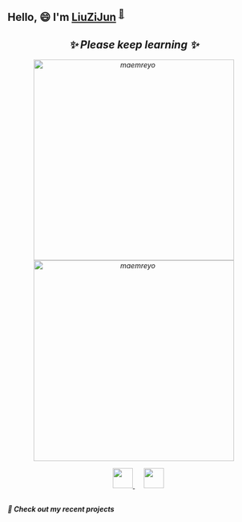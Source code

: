 ## Hello, 😄 I'm <a href="https://github.com/paopaoshuaige" target="_blank">LiuZiJun</a> <sup><a href="https://blog.csdn.net/qq_45400861?spm=1000.2115.3001.5343" />🌱</a></sup>

<h2 align="center"><em>✨ Please keep learning<em> ✨</h2>

<p align="center">
		<img src="https://github-readme-stats-git-masterrstaa-rickstaa.vercel.app/api?username=paopaoshuaige&theme=dracula&show_icons=true" alt="maemreyo" width="400" />
	  <img src="http://github-readme-streak-stats.herokuapp.com?user=paopaoshuaige&theme=dracula&hide_border=false" alt="maemreyo" width="400" />
</p>

<p align="center">
  &emsp;
  <a href="https://space.bilibili.com/16819409?spm_id_from=333.1007.0.0" target="_blank" alt="Bilibili" title="Bilibili">
    <img src="https://user-images.githubusercontent.com/29084184/129467562-a754907c-c128-40d0-80ad-86e89bdda3d6.png" width="40px"/>
  </a>
  &emsp;
  <a href="https://blog.csdn.net/qq_45400861?spm=1000.2115.3001.5343" target="_blank" alt="LinkedIn" title="LinkedIn">
    <img src="https://g.csdnimg.cn/static/logo/favicon32.ico" width="40px"/>
  </a>
</p>

<h2></h2>

<h4 align="left">
🌱 Check out my recent projects
</h4>
<!--
**paopaoshuaige/PaoPaoshuaige** is a ✨ _special_ ✨ repository because its `README.md` (this file) appears on your GitHub profile.

Here are some ideas to get you started:

- 🔭 I’m currently working on ...
- 🌱 I’m currently learning ...
- 👯 I’m looking to collaborate on ...
- 🤔 I’m looking for help with ...
- 💬 Ask me about ...
- 📫 How to reach me: ...
- 😄 Pronouns: ...
- ⚡ Fun fact: ...
-->
